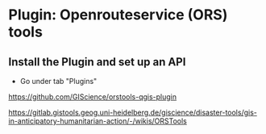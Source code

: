 # Plugin: Openrouteservice (ORS) tools

## Install the Plugin and set up an API
-  Go under tab "Plugins"









https://github.com/GIScience/orstools-qgis-plugin

https://gitlab.gistools.geog.uni-heidelberg.de/giscience/disaster-tools/gis-in-anticipatory-humanitarian-action/-/wikis/ORSTools
